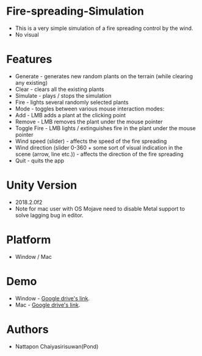 # Fire-spreading-Simulation
- This is a very simple simulation of a fire spreading control by the wind.
- No visual

# Features
- Generate - generates new random plants on the terrain (while clearing any existing)
- Clear - clears all the existing plants
- Simulate - plays / stops the simulation
- Fire - lights several randomly selected plants
- Mode - toggles between various mouse interaction modes:
- Add - LMB adds a plant at the clicking point
- Remove - LMB removes the plant under the mouse pointer
- Toggle Fire - LMB lights / extinguishes fire in the plant under the mouse pointer
- Wind speed (slider) - affects the speed of the fire spreading
- Wind direction (slider 0-360 + some sort of visual indication in the scene (arrow, line etc.))  - affects the direction of the fire spreading
- Quit - quits the app

# Unity Version
- 2018.2.0f2
- Note for mac user with OS Mojave need to disable Metal support to solve lagging bug in editor.

# Platform
- Window / Mac

# Demo
- Window - [Google drive's link](https://drive.google.com/open?id=1p5WjZb4aR6fjEISOBkQh4TfCbFU14pXL).
- Mac - [Google drive's link](https://drive.google.com/open?id=1D1krulxU0T_M8nzzjdSI-Dadqnk3Z72j).

# Authors
- Nattapon Chaiyasirisuwan(Pond)
